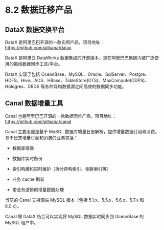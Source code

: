 # 8.2 数据迁移产品

## DataX 数据交换平台

DataX 是阿里巴巴开源的一款实用产品，项目地址：<https://github.com/alibaba/datax>

DataX 是阿里云 DataWorks 数据集成的开源版本，是在阿里巴巴集团内被广泛使用的离线数据同步工具/平台。

DataX 实现了包括 OceanBase、MySQL、Oracle、SqlServer、Postgre、HDFS、Hive、ADS、HBase、TableStore(OTS)、MaxCompute(ODPS)、Hologres、DRDS 等各种异构数据源之间高效的数据同步功能。

## Canal 数据增量工具

Canal 也是阿里巴巴开源的一款数据同步产品，项目地址：<https://github.com/alibaba/canal>

Canal 主要用途是基于 MySQL 数据库增量日志解析，提供增量数据订阅和消费。基于日志增量订阅和消费的业务包括：

* 数据库镜像

* 数据库实时备份

* 索引构建和实时维护（拆分异构索引、倒排索引等）

* 业务 cache 刷新

* 带业务逻辑的增量数据处理

当前的 Canal 支持源端 MySQL 版本（包括 5.1.x、5.5.x、5.6.x、5.7.x 和 8.0.x）。

Canal 跟 DataX 结合可以实现将 MySQL 数据实时同步到 OceanBase 的 MySQL 租户中。
